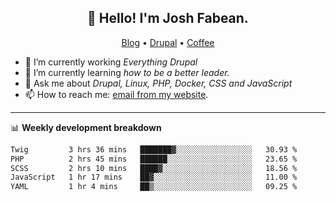 <h2 align="center">👋 Hello! I'm Josh Fabean.</h2>
<p align="center">
  <a href="https://joshfabean.com">Blog</a> •
  <a href="https://www.drupal.org/u/joshfabean">Drupal</a> •
  <a href="https://www.buymeacoffee.com/LSxne6Yr4">Coffee</a>
</p>

- 🔭 I’m currently working *Everything Drupal*
- 🌱 I’m currently learning *how to be a better leader.*
- 💬 Ask me about *Drupal, Linux, PHP, Docker, CSS and JavaScript*
- 📫 How to reach me: [email from my website](https://joshfabean.com).

-------

📊 **Weekly development breakdown**
<!--START_SECTION:waka-->

```txt
Twig         3 hrs 36 mins   ███████▓░░░░░░░░░░░░░░░░░   30.93 %
PHP          2 hrs 45 mins   ██████░░░░░░░░░░░░░░░░░░░   23.65 %
SCSS         2 hrs 10 mins   ████▓░░░░░░░░░░░░░░░░░░░░   18.56 %
JavaScript   1 hr 17 mins    ██▓░░░░░░░░░░░░░░░░░░░░░░   11.00 %
YAML         1 hr 4 mins     ██▒░░░░░░░░░░░░░░░░░░░░░░   09.25 %
```

<!--END_SECTION:waka-->

<!--
**fabean/fabean** is a ✨ _special_ ✨ repository because its `README.md` (this file) appears on your GitHub profile.

Here are some ideas to get you started:

- 🔭 I’m currently working on ...
- 🌱 I’m currently learning ...
- 👯 I’m looking to collaborate on ...
- 🤔 I’m looking for help with ...
- 💬 Ask me about ...
- 📫 How to reach me: ...
- 😄 Pronouns: ...
- ⚡ Fun fact: ...
-->
